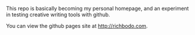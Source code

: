 This repo is basically becoming my personal homepage, and an experiment in testing creative writing tools with github.

You can view the github pages site at http://richbodo.com.
